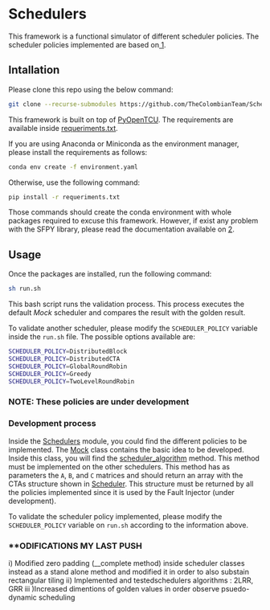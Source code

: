 # Schedulers

This framework is a functional simulator of different scheduler policies. The scheduler policies implemented are based on[ 1](http://arxiv.org/abs/1808.07984).

## Intallation

Please clone this repo using the below command:

```bash
git clone --recurse-submodules https://github.com/TheColombianTeam/Schedulers.git
```

This framework is built on top of [PyOpenTCU](https://github.com/TheColombianTeam/PyOpenTCU.git). The requirements are available inside [requeriments.txt](./requeriments.txt).

If you are using Anaconda or Miniconda as the environment manager, please install the requirements as follows:

```bash
conda env create -f environment.yaml
```

Otherwise, use the following command:

```bash
pip install -r requeriments.txt
```

Those commands should create the conda environment with whole packages required to excuse this framework. However, if exist any problem with the SFPY library, please read the documentation available on [2](https://github.com/billzorn/sfpy.git).

## Usage

Once the packages are installed, run the following command:

```bash
sh run.sh
```

This bash script runs the validation process. This process executes the default *Mock* scheduler and compares the result with the golden result.

To validate another scheduler, please modify the `SCHEDULER_POLICY` variable inside the `run.sh` file. The possible options available are:

```bash
SCHEDULER_POLICY=DistributedBlock
SCHEDULER_POLICY=DistributedCTA
SCHEDULER_POLICY=GlobalRoundRobin
SCHEDULER_POLICY=Greedy
SCHEDULER_POLICY=TwoLevelRoundRobin
```

### **NOTE: These policies are under development**

### Development process

Inside the [Schedulers](/Schedulers/) module, you could find the different policies to be implemented. The [Mock](/Schedulers/mock.py)  class contains the basic idea to be developed. Inside this class, you will find the [scheduler_algorithm](/Schedulers/mock.py?plain=1#L19) method. This method must be implemented on the other schedulers. This method has as parameters the `A`, `B`, and `C` matrices and should return an array with the CTAs structure shown in [Scheduler](/Schedulers/models/Scheduler.py?plain=1#L20). This structure must be returned by all the policies implemented since it is used by the Fault Injector (under development).

To validate the scheduler policy implemented, please modify the `SCHEDULER_POLICY` variable on `run.sh` according to the information above.

### **ODIFICATIONS MY LAST PUSH
i) Modified zero padding (__complete method) inside scheduler classes instead as a stand alone method and modified it in order to also substain rectangular tiling 
ii) Implemented and testedschedulers algorithms : 2LRR, GRR
iii )Increased dimentions of golden values in order observe psuedo-dynamic scheduling
 